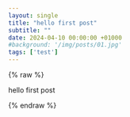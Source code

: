 ```yaml
---
layout: single
title: "hello first post"
subtitle: ""
date: 2024-04-10 00:00:00 +01000
#background: '/img/posts/01.jpg'
tags: ['test']
---
```


{% raw %}

hello first post

{% endraw %}

